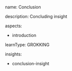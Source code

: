 name: Conclusion

description: Concluding insight

aspects:
  - introduction

learnType: GROKKING

insights:
  - conclusion-insight